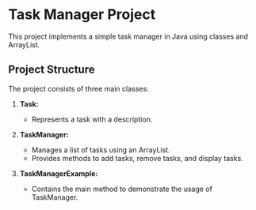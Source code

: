 # Task Manager Project

This project implements a simple task manager in Java using classes and ArrayList.

## Project Structure

The project consists of three main classes:

1. **Task:**
   - Represents a task with a description.

2. **TaskManager:**
   - Manages a list of tasks using an ArrayList.
   - Provides methods to add tasks, remove tasks, and display tasks.

3. **TaskManagerExample:**
   - Contains the main method to demonstrate the usage of TaskManager.


